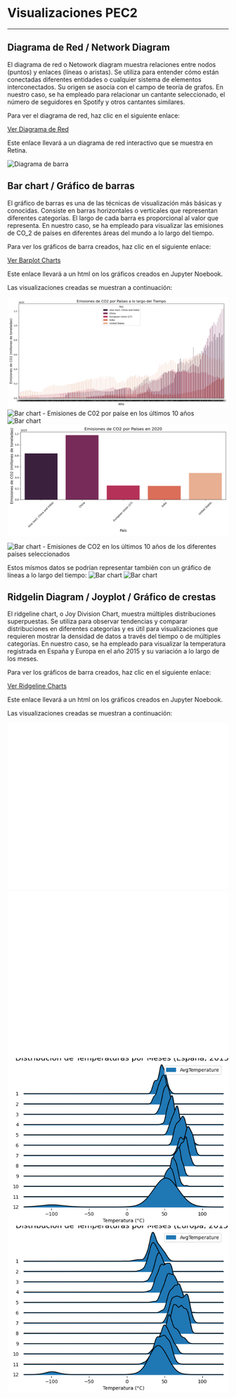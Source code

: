 # Visualizaciones PEC2
---

## Diagrama de Red  / Network Diagram

El diagrama de red o Netowork diagram muestra relaciones entre nodos (puntos) y enlaces (líneas o aristas). Se utiliza para entender cómo están conectadas diferentes entidades o cualquier sistema de elementos interconectados. Su origen se asocia con el campo de teoría de grafos. En nuestro caso, se ha empleado para relacionar un cantante seleccionado, el número de seguidores en Spotify y otros cantantes similares. 

Para ver el diagrama de red, haz clic en el siguiente enlace:

[Ver Diagrama de Red](https://ouestware.gitlab.io/retina/beta/#/graph/?url=https%3A%2F%2Fgist.githubusercontent.com%2FCGD2401%2Fe453f89d756fafb3f14f968e08316e9e%2Fraw%2F59eea47e1381b8c1ca3ed788b85be6fadb47c41e%2Fnetwork-3b35c617-76c.gexf&n=7ltDVBr6mKbRvohxheJ9h1&nr=0.723&er=1.085&lt=1.38)

Este enlace llevará a un diagrama de red interactivo que se muestra en Retina.

![Diagrama de barra](imagenes/graph2.png)

## Bar chart / Gráfico de barras

El gráfico de barras es una de las técnicas de visualización más básicas y conocidas. Consiste en barras horizontales o verticales que representan diferentes categorías. El largo de cada barra es proporcional al valor que representa. En nuestro caso, se ha empleado para visualizar las emisiones de CO_2 de países en diferentes áreas del mundo a lo largo del tiempo.

Para ver los gráficos de barra creados, haz clic en el siguiente enlace:

[Ver Barplot Charts](Barplot.html)

Este enlace llevará a un html on los gráficos creados en Jupyter Noebook.

Las visualizaciones creadas se muestran a continuación:

![Bar chart - Emisiones de CO2 por países a lo largo del tiempo](barplot_CO2_total_years.png)
![Bar chart - Emisiones de C02 por paíse en los últimos 10 años](barplot_CO2_10años_1.png)
![Bar chart ](barplot_CO2_10años_5.png)
![Bar chart - Emisiones de CO2 en 2020 para los países seleccionados](barplot_CO2_2020.png)

![Bar chart - Emisiones de CO2 en los últimos 10 años de los diferentes países seleccionados](barplot_CO2_10años_split.png)

Estos mísmos datos se podrían representar también con un gráfico de líneas a lo largo del tiempo:
![Bar chart ](barplot_CO2_10años_lineas.png)
![Bar chart ](barplot_CO2_10años_lineas_cont.png)

## Ridgelin Diagram / Joyplot / Gráfico de crestas

El ridgeline chart, o Joy Division Chart, muestra múltiples distribuciones superpuestas. Se utiliza para observar tendencias y comparar distribuciones en diferentes categorías y es útil para visualizaciones que requieren mostrar la densidad de datos a través del tiempo o de múltiples categorías. En nuestro caso, se ha empleado para visualizar la temperatura registrada en España y Europa en el año 2015 y su variación a lo largo de los meses.

Para ver los gráficos de barra creados, haz clic en el siguiente enlace:

[Ver Ridgeline Charts](RidgelineChart.html)

Este enlace llevará a un html on los gráficos creados en Jupyter Noebook.

Las visualizaciones creadas se muestran a continuación:

![Joyplot - Temperatura en España para el año 2015](Temperatura_ES2015.png)
![Joyplot - Temperatura en la región de Europa para el año 2015 ](Temperatura_EU2015.png)
![Joyplot - Temperatura en España para el año 2015 con gradiente por 12 meses](joyplot_Temperatura_ES2015.png)
![Joyplot - Temperatura en la región de Europa para el año 2015 con gradiente por 12 meses](joyplot_Temperatura_EU2015.png)
